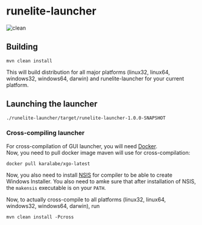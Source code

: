 # runelite-launcher

![clean](https://i.imgur.com/HchTzSG.png)

## Building

```shell
mvn clean install
```

This will build distribution for all major platforms (linux32, linux64, windows32, windows64, darwin)
and runelite-launcher for your current platform.

## Launching the launcher

```
./runelite-launcher/target/runelite-launcher-1.0.0-SNAPSHOT
```

### Cross-compiling launcher

For cross-compilation of GUI launcher, you will need [Docker](https://www.docker.com/).  
Now, you need to pull docker image maven will use for cross-compilation:

```
docker pull karalabe/xgo-latest
```

Now, you also need to install [NSIS](http://nsis.sourceforge.net/Main_Page) for
compiler to be able to create Windows Installer. You also need to amke sure that
after installation of NSIS, the `makensis` executable is on your `PATH`.

Now, to actually cross-compile to all platforms (linux32, linux64, windows32, windows64, darwin), run

```
mvn clean install -Pcross
```
